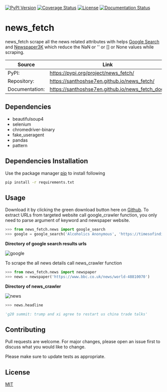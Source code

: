 [![PyPI Version](https://img.shields.io/pypi/v/news_fetch.svg)](https://pypi.org/project/news_fetch)
[![Coverage Status](https://coveralls.io/repos/github/santhoshse7en/news_fetch/badge.svg?branch=master)](https://coveralls.io/github/santhoshse7en/news_fetch?branch=master)
[![License](https://img.shields.io/pypi/l/news_fetch.svg)](https://pypi.python.org/pypi/news_fetch/)
[![Documentation Status](https://readthedocs.org/projects/pip/badge/?version=latest&style=flat)](https://santhoshse7en.github.io/news_fetch_doc)

# news_fetch

news_fetch scrape all the news related attributes with helps [Google Search](https://www.google.com/) and [Newspaper3K](https://pypi.org/project/newspaper3k/) which reduce the NaN or '' or [] or None values while scraping.

| Source         | Link                                         |
| ---            |  ---                                         |
| PyPI:          | https://pypi.org/project/news_fetch/             |
| Repository:    | https://santhoshse7en.github.io/news_fetch/      |
| Documentation: | https://santhoshse7en.github.io/news_fetch_doc/  |

## Dependencies

- beautifulsoup4
- selenium
- chromedriver-binary
- fake_useragent
- pandas
- pattern



## Dependencies Installation

Use the package manager [pip](https://pip.pypa.io/en/stable/) to install following
```bash
pip install -r requirements.txt
```

## Usage

Download it by clicking the green download button here on [Github](https://github.com/santhoshse7en/news_fetch/archive/master.zip). To extract URLs from targeted website call google_crawler function, you only need to parse argument of keyword and newspaper website.

```python
>>> from news_fetch.news import google_search
>>> google = google_search('Alcoholics Anonymous', 'https://timesofindia.indiatimes.com/')
```

**Directory of google search results urls**

![google](https://user-images.githubusercontent.com/47944792/60381562-67363380-9a74-11e9-99ea-51c27bf08abc.PNG)

To scrape the all news details call news_crawler function

```python
>>> from news_fetch.news import newspaper
>>> news = newspaper('https://www.bbc.co.uk/news/world-48810070')
```

**Directory of news_crawler**

![news](https://user-images.githubusercontent.com/47944792/60381950-969b6f00-9a79-11e9-8167-c9cb45033c91.PNG)

```python
>>> news.headline

'g20 summit: trump and xi agree to restart us china trade talks'
```

## Contributing

Pull requests are welcome. For major changes, please open an issue first to discuss what you would like to change.

Please make sure to update tests as appropriate.

## License
[MIT](https://choosealicense.com/licenses/mit/)
